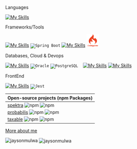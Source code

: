 
Languages

[![My Skills](https://skillicons.dev/icons?i=go,nodejs,php,python,ruby,java,c)](https://skillicons.dev)

Frameworks/Tools

[![My Skills](https://skillicons.dev/icons?i=expressjs,nestjs,graphql,fastapi,rails)](https://skillicons.dev)
<code><img height="50" src="https://user-images.githubusercontent.com/25181517/183891303-41f257f8-6b3d-487c-aa56-c497b880d0fb.png" alt="Spring Boot" title="Spring Boot" /></code>
[![My Skills](https://skillicons.dev/icons?i=laravel)](https://skillicons.dev)
<img src="https://github.com/devicons/devicon/blob/master/icons/codeigniter/codeigniter-plain-wordmark.svg" title="Codeigniter" alt="Codeigniter" width="40" height="40"/>


Databases, Cloud & Devops

[![My Skills](https://skillicons.dev/icons?i=mysql,redis,mongodb)](https://skillicons.dev)
<code><img height="50" src="https://user-images.githubusercontent.com/25181517/117208736-bdedc080-adf5-11eb-912f-61c7d43705f6.png" alt="Oracle" title="Oracle" /></code>
<code><img height="50" src="https://user-images.githubusercontent.com/25181517/117208740-bfb78400-adf5-11eb-97bb-09072b6bedfc.png" alt="PostgreSQL" title="PostgreSQL" /></code>&nbsp;&nbsp;&nbsp;
[![My Skills](https://skillicons.dev/icons?i=aws,docker,kubernetes,terraform)](https://skillicons.dev)
[![My Skills](https://skillicons.dev/icons?i=prometheus,sentry)](https://skillicons.dev)


FrontEnd

[![My Skills](https://skillicons.dev/icons?i=js,ts,vuejs,nuxtjs,react,nextjs,electron,tailwind,bootstrap)](https://skillicons.dev)
<code><img height="50" src="https://user-images.githubusercontent.com/25181517/187955005-f4ca6f1a-e727-497b-b81b-93fb9726268e.png" alt="Jest" title="Jest" /></code>




| Open-source projects (npm Packages)                                          |
| ------------------------------------------------------ |
| [spektra](https://www.npmjs.com/package/spektra)  ![npm](https://img.shields.io/npm/v/spektra?color=green&label=spektra) ![npm](https://img.shields.io/npm/dy/spektra)    |
| [probabilis](https://www.npmjs.com/package/probabilis) ![npm](https://img.shields.io/npm/v/probabilis?color=green&label=probabilis) ![npm](https://img.shields.io/npm/dy/probabilis)|
| [taxable](https://www.npmjs.com/package/taxable) ![npm](https://img.shields.io/npm/v/taxable?color=green&label=taxable) ![npm](https://img.shields.io/npm/dy/taxable)      |


[More about me](https://jaysonmulwa.vercel.app)


<p><img align="left" src="https://github-readme-stats.vercel.app/api/top-langs?username=jaysonmulwa&show_icons=true&locale=en&layout=compact" alt="jaysonmulwa" /></p>

<p>&nbsp;<img align="center" src="https://github-readme-stats.vercel.app/api?username=jaysonmulwa&show_icons=true&locale=en" alt="jaysonmulwa" /></p>


<!--[![GitHub Streak](http://github-readme-streak-stats.herokuapp.com?user=jaysonmulwa&theme=dark&background=000000)](https://git.io/streak-stats)-->

<!--[![Everything Is AWESOME](https://img.youtube.com/vi/StTqXEQ2l-Y/0.jpg)](https://www.youtube.com/watch?v=StTqXEQ2l-Y "Everything Is AWESOME")-->
<!--![visitors](https://visitor-badge.glitch.me/badge?page_id=jaysonmulwa.jaysonmulwa&left_color=green&right_color=red)-->

